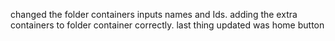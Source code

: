 changed the folder containers inputs names and Ids. 
adding the extra containers to folder container correctly.
last thing updated was home button 